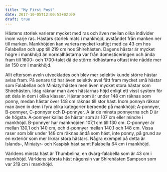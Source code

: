 ```yaml
---
title: "My First Post"
date: 2017-10-05T12:00:53+02:00
draft: true
---
```


Hästens storlek varierar mycket med ras och även mellan olika individer inom varje ras. Hästars storlek mäts i mankhöjd, avståndet från manken ner till marken. Mankhöjden kan variera mycket kraftigt med ca 43 cm hos Falabellan och upp till 219 cm hos Shirehästen. Dagens hästar är mycket högre i mankhöjd än normalhästarna var från domesticeringen och ända fram till 1600- och 1700-talet då de större ridhästarna oftast inte nådde mer än 150 cm i mankhöjd.

Allt eftersom aveln utvecklades och blev mer selektiv kunde större hästar avlas fram. På senare tid har även selektiv avel fått fram mycket små hästar som Falabellan och Miniatyrhästen men även mycket stora hästar som Shirehästen. Idag räknar man även hästarnas höjd enligt ett visst system för att dela in dem i olika klasser. Hästar som är under 148 cm räknas som ponny, medan hästar över 148 cm räknas till stor häst. Inom ponnyn räknar man även in dem i fyra olika kategorier beroende på mankhöjd; A-ponnyer, B-ponnyer, C-ponnyer och D-ponnyer. A är de minsta ponnyerna och D är de högsta. A-ponnyer kallas de hästar som är 107 cm eller mindre i mankhöjd. B-ponnyer har mankhöjden 107,1 cm till 130 cm. C-ponnyer är mellan 130,1 och 140 cm, och d-ponnyer mellan 140,1 och 148 cm. Vissa raser som blir under 148 cm räknas ändå som häst, inte ponny, på grund av en exteriör som mer liknar stora hästars. Några exempel på detta är Islands-, Miniatyr- och Kaspisk häst samt Falabella 64 cm i mankhöjd.

Världens minsta häst är Thumbelina, en dvärg-falabella som är 43 cm i mankhöjd. Världens största häst någonsin var Shirehästen Sampson som var 219 cm i mankhöjd.